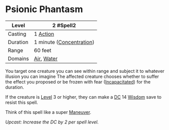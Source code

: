 # Psionic Phantasm

| Level    | 2 #Spell2                                                                          |
| -------- | ---------------------------------------------------------------------------------- |
| Casting  | 1 [Action](../../../../Game%20Procedures/Action.md)                                |
| Duration | 1 minute ([Concentration](../../../Concentration.md))                              |
| Range    | 60 feet                                                                            |
| Domains  | [Air](../../../Spell%20Domains/Air.md), [Water](../../../Spell%20Domains/Water.md) |

You target one creature you can see within range and subject it to whatever illusion you can imagine  The affected creature chooses whether to suffer the effect you proposed or be frozen with fear ([Incapacitated](../../../../Conditions/Incapacitated.md)) for the duration.

If the creature is [Level](../../../../Player%20Characters/Derived%20Statistics/Level.md) 3 or higher, they can make a [DC](../../../../Game%20Procedures/DC.md) 14 [Wisdom](../../../../Player%20Characters/Chosen%20Statistics/Wisdom.md) save to resist this spell.

Think of this spell like a super [Maneuver](../../../../Game%20Procedures/Maneuver.md).

*Upcast: Increase the DC by 2 per spell level.*